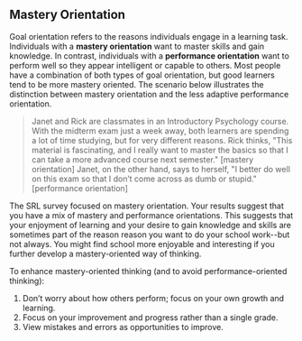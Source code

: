 ## Mastery Orientation

Goal orientation refers to the reasons individuals engage in a learning task.  Individuals with a **mastery orientation** want to master skills and gain knowledge. In contrast, individuals with a **performance orientation** want to perform well so they appear intelligent or capable to others. Most people have a combination of both types of goal orientation, but good learners tend to be more mastery oriented. The scenario below illustrates the distinction between mastery orientation and the less adaptive performance orientation.

> Janet and Rick are classmates in an Introductory Psychology course. With the midterm exam just a week away, both learners are spending a lot of time studying, but for very different reasons. Rick thinks, "This material is fascinating, and I really want to master the basics so that I can take a more advanced course next semester." [mastery orientation] Janet, on the other hand, says to herself, "I better do well on this exam so that I don’t come across as dumb or stupid." [performance orientation]

The SRL survey focused on mastery orientation. Your results suggest that you have a mix of mastery and performance orientations. This suggests that your enjoyment of learning and your desire to gain knowledge and skills are sometimes part of the reason reason you want to do your school work--but not always. You might find school more enjoyable and interesting if you further develop a mastery-oriented way of thinking. 

To enhance mastery-oriented thinking (and to avoid performance-oriented thinking): 

1.	Don’t worry about how others perform; focus on your own growth and learning. 
2.	Focus on your improvement and progress rather than a single grade.
3.	View mistakes and errors as opportunities to improve.
